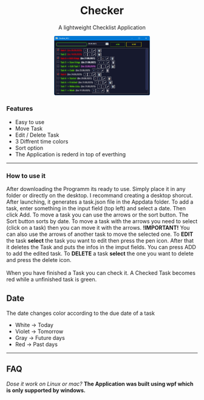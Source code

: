 <h1 align="center">Checker</h1>
<p align="center">A lightweight Checklist Application</p>
<p align="center"><img src="https://github.com/RichyLAW/Checker/blob/main/Checker_image_v1.png" width="50%"></p>

### Features
- Easy to use
- Move Task
- Edit / Delete Task
- 3 Diffrent time colors
- Sort option
- The Application is rederd in top of everthing

---

### How to use it
After downloading the Programm its ready to use. Simply place it in any folder or directly on the desktop. I recommand creating a desktop shorcut.
After launching, it generates a task.json file in the Appdata folder. To add a task, enter something in the input field (top left) and select a date. Then click Add.
To move a task you can use the arrows or the sort button. The Sort button sorts by date. To move a task with the arrows you need to select (click on a task) then you can move it with the arrows. **!IMPORTANT!** You can also use the arrows of another task to move the selected one. To **EDIT** the task **select** the task you want to edit then press the pen icon. After that it deletes the Task and puts the infos in the imput fields. You can press ADD to add the edited task. To **DELETE** a task **select** the one you want to delete and press the delete icon. 
<br>
<br>
When you have finished a Task you can check it. A Checked Task becomes red while a unfinished task is green. <br>

## Date
The date changes color according to the due date of a task
- White -> Today
- Violet -> Tomorrow
- Gray -> Future days
- Red -> Past days

---

## FAQ
*Dose it work on Linux or mac?* **The Application was built using wpf which is only supported by windows.**
